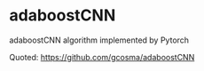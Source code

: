 # adaboostCNN
adaboostCNN algorithm implemented by Pytorch

Quoted:
https://github.com/gcosma/adaboostCNN
